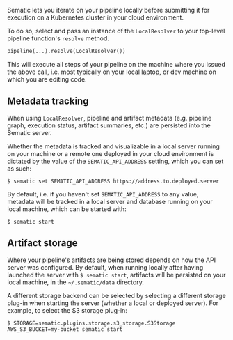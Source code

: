 Sematic lets you iterate on your pipeline locally before submitting it for
execution on a Kubernetes cluster in your cloud environment.

To do so, select and pass an instance of the `LocalResolver` to your top-level
pipeline function's `resolve` method.

```python
pipeline(...).resolve(LocalResolver())
```

This will execute all steps of your pipeline on the machine where you issued the
above call, i.e. most typically on your local laptop, or dev machine on which
you are editing code.

## Metadata tracking

When using `LocalResolver`, pipeline and artifact metadata (e.g. pipeline graph,
execution status, artifact summaries, etc.) are persisted into the Sematic
server.

Whether the metadata is tracked and visualizable in a local server running on
your machine or a remote one deployed in your cloud environment is dictated by
the value of the `SEMATIC_API_ADDRESS` setting, which you can set as such:

```shell
$ sematic set SEMATIC_API_ADDRESS https://address.to.deployed.server
```

By default, i.e. if you haven't set `SEMATIC_API_ADDRESS` to any value, metadata
will be tracked in a local server and database running on your local machine,
which can be started with:

```shell
$ sematic start
```

## Artifact storage

Where your pipeline's artifacts are being stored depends on how the API server
was configured. By default, when running locally after having launched the
server with `$ sematic start`, artifacts will be persisted on your local
machine, in the `~/.sematic/data` directory.

A different storage backend can be selected by selecting a different storage
plug-in when starting the server (whether a local or deployed server). For
example, to select the S3 storage plug-in:

```shell
$ STORAGE=sematic.plugins.storage.s3_storage.S3Storage AWS_S3_BUCKET=my-bucket sematic start
```